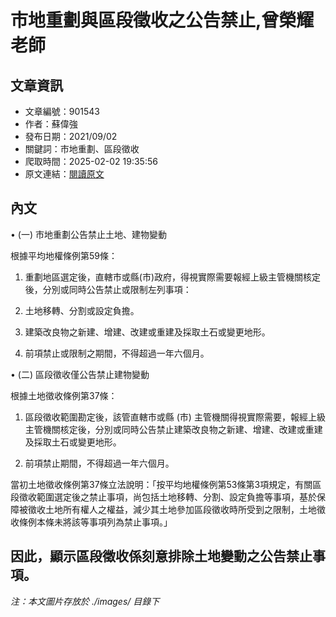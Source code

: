 # 市地重劃與區段徵收之公告禁止,曾榮耀老師

## 文章資訊
- 文章編號：901543
- 作者：蘇偉強
- 發布日期：2021/09/02
- 關鍵詞：市地重劃、區段徵收
- 爬取時間：2025-02-02 19:35:56
- 原文連結：[閱讀原文](https://real-estate.get.com.tw/Columns/detail.aspx?no=901543)

## 內文
• (一) 市地重劃公告禁止土地、建物變動

根據平均地權條例第59條：

1. 重劃地區選定後，直轄市或縣(市)政府，得視實際需要報經上級主管機關核定後，分別或同時公告禁止或限制左列事項：

1. 土地移轉、分割或設定負擔。

2. 建築改良物之新建、增建、改建或重建及採取土石或變更地形。

2. 前項禁止或限制之期間，不得超過一年六個月。

• (二) 區段徵收僅公告禁止建物變動

根據土地徵收條例第37條：

1. 區段徵收範圍勘定後，該管直轄市或縣 (市) 主管機關得視實際需要，報經上級主管機關核定後，分別或同時公告禁止建築改良物之新建、增建、改建或重建及採取土石或變更地形。

2. 前項禁止期間，不得超過一年六個月。

當初土地徵收條例第37條立法說明：「按平均地權條例第53條第3項規定，有關區段徵收範圍選定後之禁止事項，尚包括土地移轉、分割、設定負擔等事項，基於保障被徵收土地所有權人之權益，減少其土地參加區段徵收時所受到之限制，土地徵收條例本條未將該等事項列為禁止事項。」

因此，顯示區段徵收係刻意排除土地變動之公告禁止事項。
---
*注：本文圖片存放於 ./images/ 目錄下*
